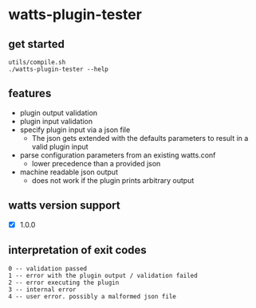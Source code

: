 watts-plugin-tester
====

get started
---
```
utils/compile.sh
./watts-plugin-tester --help
```

features
---
- plugin output validation
- plugin input validation
- specify plugin input via a json file
	- The json gets extended with the defaults parameters to result in a valid plugin input
- parse configuration parameters from an existing watts.conf
	- lower precedence than a provided json
- machine readable json output
	- does not work if the plugin prints arbitrary output


watts version support
---
- [x] 1.0.0 


interpretation of exit codes
---
	0 -- validation passed
	1 -- error with the plugin output / validation failed
	2 -- error executing the plugin
	3 -- internal error
	4 -- user error. possibly a malformed json file
